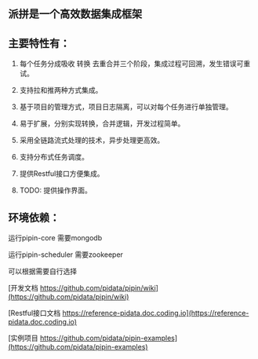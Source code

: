 ## 派拼是一个高效数据集成框架

## 主要特性有：

1. 每个任务分成吸收 转换 去重合并三个阶段，集成过程可回溯，发生错误可重试。

2. 支持拉和推两种方式集成。

3. 基于项目的管理方式，项目日志隔离，可以对每个任务进行单独管理。

4. 易于扩展，分别实现转换，合并逻辑，开发过程简单。

5. 采用全链路流式处理的技术，异步处理更高效。

6. 支持分布式任务调度。

7. 提供Restful接口方便集成。

8. TODO: 提供操作界面。


## 环境依赖：

运行pipin-core 需要mongodb

运行pipin-scheduler 需要zookeeper

可以根据需要自行选择



[开发文档 https://github.com/pidata/pipin/wiki](https://github.com/pidata/pipin/wiki)

[Restful接口文档 https://reference-pidata.doc.coding.io](https://reference-pidata.doc.coding.io)

[实例项目 https://github.com/pidata/pipin-examples](https://github.com/pidata/pipin-examples)
